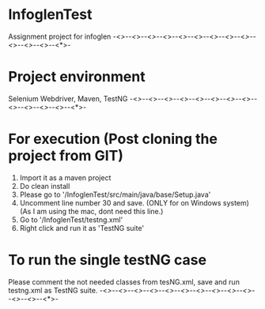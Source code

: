 # InfoglenTest
Assignment project for infoglen
-<*>--<*>--<*>--<*>--<*>--<*>--<*>--<*>--<*>--<*>--<*>--<*>--<*>-
# Project environment
Selenium Webdriver, Maven, TestNG
-<*>--<*>--<*>--<*>--<*>--<*>--<*>--<*>--<*>--<*>--<*>--<*>--<*>-
# For execution (Post cloning the project from GIT)
1. Import it as a maven project
2. Do clean install
3. Please go to '/InfoglenTest/src/main/java/base/Setup.java'
4. Uncomment line number 30 and save. (ONLY for on Windows system)
(As I am using the mac, dont need this line.)
5. Go to '/InfoglenTest/testng.xml'
6. Right click and run it as 'TestNG suite'

# To run the single testNG case
Please comment the not needed classes from tesNG.xml, save and run testng.xml as TestNG suite.
-<*>--<*>--<*>--<*>--<*>--<*>--<*>--<*>--<*>--<*>--<*>--<*>--<*>-
